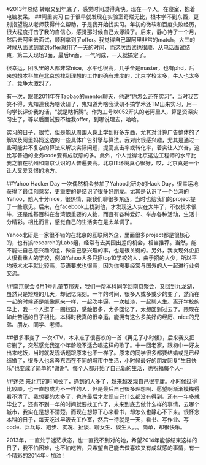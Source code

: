 #2013年总结
转眼又到年底了，感觉时间过得真快。现在一个人，在寝室，抱着电脑发呆。
##阿里实习
由于很早就发现在实验室奇烂无比，根本学不到东西，更别指望能从老师获得什么帮助，于是我开始找实习。年初的微软和百度失败经历，很大程度打击了我的自信心，感觉那时候自己太浮躁了。后来，静心待了一个月，然后去阿里去面试，顺利拿到了offer。我觉得自己跟阿里非常的match，大三的时候从面试到拿到offer就用了一天的时间，而这次面试也很顺，从电话面试结束，第二天现场3面，最后hr面，一气呵成，一天就搞定了。 

很幸运，团队里的人都非常nice，水平也很高，几乎全是master，也有phd，后来想想本科生在北京想找到理想的工作的确有难度的，北京学校太多，牛人也太多了，竞争太激烈了。

有一次，跟我2011年在Taobao的mentor聊天，他说“你怎么还在实习”，当时我苦笑不得，鬼知道我为啥读研了，鬼知道为啥我读研不搞学术还TM出来实习，用一句学长评价我的话，“就是瞎折腾”。作为工号以052开头的老阿里人，算是资深实习生了，等以后面试要不给我offer，到哪说理去，哈哈。

实习的日子，很忙，但是能从周围人身上学到好多东西，尤其对计算广告整体的了解以及阿里妈妈这边的一些具体广告引擎与算法。我对此很感兴趣，尤其是通过一些可能并不复杂的算法来解决实际问题，提高点击率或转化率，着实让人兴奋，这比写普通的业务code要有成就感的多。此外，个人觉得北京这边工程师的水平比我之前在杭州和南京认识的人普遍要高。北京IT环境真心很好，哎，北京真是一个让人又爱又恨的地方。

##Yahoo Hacker Day
一次偶然机会参加了Yahoo北研办的Hack Day，很幸运地获得了最佳创意奖，更重要的是结识了很多好朋友。尤其是认识了一个台湾的Yahoo，他人十分nice，很热情，跟我们聊很多东西，当时也给我们的project提了一些意见。后来，在facebook上找到他，才发现这人实在太牛了，不仅技术很牛，还是维基百科在台湾很重要的人物，而且有各种爱好、举办各种活动，生活十分精彩。相比而言，感觉自己的生活实在是太单调了。

Yahoo北研是一家很不错的在北京的互联网外企，里面很多project都是很核心的，也有搞research的Labs组，经常有去美国出差的机会，相当推荐。当然，能不能进自己感兴趣的组，做自己感兴趣的事，也是很关键的。另外，我发现外企招人很看重人的学校，例如Yahoo大多只招top10学校的人，由于招的人少，所以平均技术水平就比较高，英语要求也很高，因为你需要经常与国外的人一起进行业务交流。

##南京聚会
6月1号儿童节那天，我们一帮本科同学回南京聚会，又回到九龙湖，虽然只是短短的几天，却记忆深刻。一年的时间，很多人或多或少的变了，然而在一起的时候还是能像原来一样，一起吹牛逼，一次扯淡，一起聊人生。离开学校的早上，我一个人逛了一圈校园，感触很多，太多回忆了，太想回到过去了。跟现在如此苦逼的日子相比，本科时我真的很幸运，能拥有这么多美好的经历、nice的兄弟、朋友、同学、老师。

##很多事变了
一次KTV，本来点了很喜欢的一首《再见了小时候》，后来我又把它删了，突然感觉我这个年龄段不适合唱这样的歌了。十一回老家，跟初中一好友出来吃饭，当时就发现话题跟原来也不一样了。原来的同学很多都要结婚或是已经结婚了，很多人也各奔东西在不同的城市中生活，小时候最好的朋友回复“生日快乐”也变成了简单的“谢谢”。每个人都开始了自己新的生活，也祝福每个人~

##迷茫
来北京的时间长了，遇到的人多了，越来越发现自己很平庸。小时候过得比较顺，也一直想成为不一样的人，但是最后自己很多理想啊、愿望啊渐渐模糊得看不清了。我想要的太多了，也许最后才发现自己什么都没有得到。还有一年多就毕业了，还有不到一年的时间就要找工作了，未来到底去做什么样的事情，去哪个城市，我实在是想不清楚。而现在想静下心来看书，却怎么也静心不下来。很怀念本科的日子，每天吃过早饭去工作室，然后一待就是一天，看书、写作业、写code、乒乓球、跑步、实况、扯淡、聊女生、谈生人。。。简单，却很快乐。

2013年，一直处于迷茫状态，也一直找不到对的她，希望2014年能够结束这样的日子，我不怕困难，也不怕吃苦，只希望自己能去做喜欢又有成就感的事情，有一个精彩的2014年~  加油！
